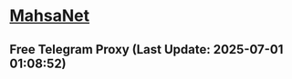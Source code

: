 
# [MahsaNet](https://t.me/mahsa_net)
## Free Telegram Proxy (Last Update: 2025-07-01 01:08:52)

    